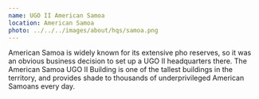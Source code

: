```yaml
---
name: UGO II American Samoa
location: American Samoa
photo: ../../../images/about/hqs/samoa.png
---
```


American Samoa is widely known for its extensive pho reserves, so it was an obvious business decision to set up a UGO II headquarters there. The American Samoa UGO II Building is one of the tallest buildings in the territory, and provides shade to thousands of underprivileged American Samoans every day.
